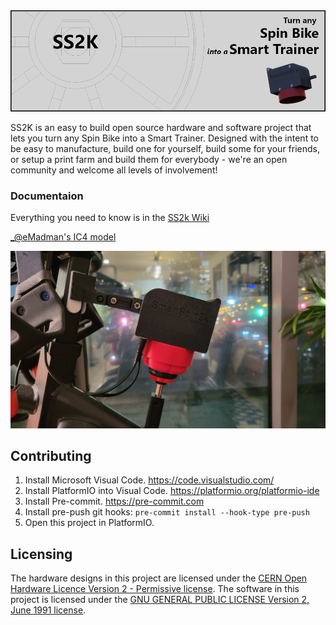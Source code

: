 <img src="Pictures/ss2k_banner.png" alt="ss2k banner">

SS2K is an easy to build open source hardware and software project that lets you turn any Spin Bike into a Smart Trainer. Designed with the intent to be easy to manufacture, build one for yourself, build some for your friends, or setup a print farm and build them for everybody - we're an open community and welcome all levels of involvement!

### Documentaion
Everything you need to know is in the [SS2k Wiki](https://github.com/doudar/SmartSpin2k/wiki)

[_@eMadman's IC4 model](https://github.com/doudar/SmartSpin2k/tree/develop/Hardware/MODS/Case%20V2%20-%20Schwinn%20IC4%20Mod)

<img src="Pictures/Schwinn_IC4_MOD.png" alt="Hardware 2.0"/> 

## Contributing
1. Install Microsoft Visual Code. https://code.visualstudio.com/
2. Install PlatformIO into Visual Code. https://platformio.org/platformio-ide
3. Install Pre-commit. https://pre-commit.com
4. Install pre-push git hooks: `pre-commit install --hook-type pre-push`
5. Open this project in PlatformIO.

## Licensing
The hardware designs in this project are licensed under the [CERN Open Hardware Licence Version 2 - Permissive license](Hardware/LICENSE).
The software in this project is licensed under the [GNU GENERAL PUBLIC LICENSE Version 2, June 1991 license](LICENSE).

